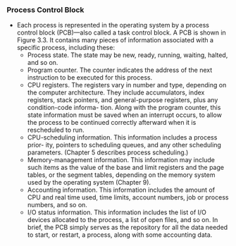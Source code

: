 ### Process Control Block
* Each process is represented in the operating system by a process control
block (PCB)—also called a task control block. A PCB is shown in Figure 3.3.
It contains many pieces of information associated with a specific process,
including these:
    - Process state. The state may be new, ready, running, waiting, halted, and
so on.
    - Program counter. The counter indicates the address of the next instruction
to be executed for this process.
    - CPU registers. The registers vary in number and type, depending on the
computer architecture. They include accumulators, index registers, stack
pointers, and general-purpose registers, plus any condition-code informa-
tion. Along with the program counter, this state information must be saved
when an interrupt occurs, to allow the process to be continued correctly
afterward when it is rescheduled to run.
    - CPU-scheduling information. This information includes a process prior-
ity, pointers to scheduling queues, and any other scheduling parameters.
(Chapter 5 describes process scheduling.)
    - Memory-management information. This information may include such
items as the value of the base and limit registers and the page tables, or the
segment tables, depending on the memory system used by the operating
system (Chapter 9).
    - Accounting information. This information includes the amount of CPU
and real time used, time limits, account numbers, job or process numbers,
and so on.
    - I/O status information. This information includes the list of I/O devices
allocated to the process, a list of open files, and so on.
In brief, the PCB simply serves as the repository for all the data needed to start,
or restart, a process, along with some accounting data.


